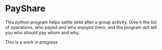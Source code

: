 # PayShare

This python program helps settle debt after a group activity. Give it the list of operations, who payed and who enjoyed them, and the program will tell you who should pay whom and why.

This is a work in progress